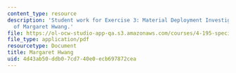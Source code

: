 ```yaml
---
content_type: resource
description: 'Student work for Exercise 3: Material Deployment Investigation courtesy
  of Margaret Hwang.'
file: https://ol-ocw-studio-app-qa.s3.amazonaws.com/courses/4-195-special-problems-in-architectural-design-spring-2005/4d43ab50ddb07cd740e0ecb697872cea_3hwang.pdf
file_type: application/pdf
resourcetype: Document
title: Margaret Hwang
uid: 4d43ab50-ddb0-7cd7-40e0-ecb697872cea
---
```

